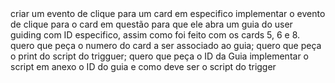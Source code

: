 <objetivo>
criar um evento de clique para um card em especifico
</objetivo>
<contexo>
implementar o evento de clique para o card em questão para que ele abra um guia do user guiding com ID especifico, assim como foi feito com os cards 5, 6 e 8.
</contexto>
<passos>
quero que peça o numero do card a ser associado ao guia;
quero que peça o print do script do trigguer;
quero que peça o ID da Guia
implementar o script
</passos>
em anexo o ID do guia e como deve ser o script do 
  trigger